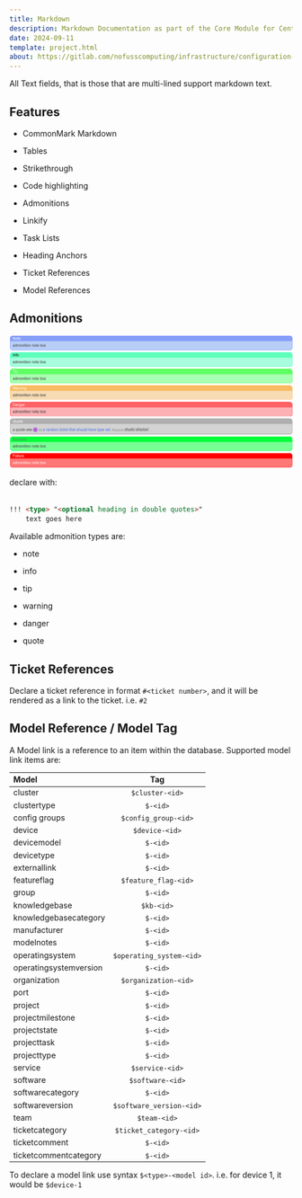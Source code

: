 ```yaml
---
title: Markdown
description: Markdown Documentation as part of the Core Module for Centurion ERP by No Fuss Computing
date: 2024-09-11
template: project.html
about: https://gitlab.com/nofusscomputing/infrastructure/configuration-management/centurion_erp
---
```


All Text fields, that is those that are multi-lined support markdown text.


## Features

- CommonMark Markdown

- Tables

- Strikethrough

- Code highlighting

- Admonitions

- Linkify

- Task Lists

- Heading Anchors

- Ticket References

- Model References


## Admonitions


![admonition example](../images/admonition-example.png)

declare with:

``` md

!!! <type> "<optional heading in double quotes>"
    text goes here

```

Available admonition types are:

- note

- info

- tip

- warning

- danger

- quote


## Ticket References

Declare a ticket reference in format `#<ticket number>`, and it will be rendered as a link to the ticket. i.e. `#2`


## Model Reference / Model Tag

A Model link is a reference to an item within the database. Supported model link items are:

| Model | Tag |
|:---|:---:|
| cluster| `$cluster-<id>` |
| clustertype| `$-<id>` |
| config groups| `$config_group-<id>` |
| device| `$device-<id>` |
| devicemodel| `$-<id>` |
| devicetype| `$-<id>` |
| externallink| `$-<id>` |
| featureflag| `$feature_flag-<id>` |
| group| `$-<id>` |
| knowledgebase| `$kb-<id>` |
| knowledgebasecategory| `$-<id>` |
| manufacturer| `$-<id>` |
| modelnotes| `$-<id>` |
| operatingsystem| `$operating_system-<id>` |
| operatingsystemversion| `$-<id>` |
| organization| `$organization-<id>` |
| port| `$-<id>` |
| project| `$-<id>` |
| projectmilestone| `$-<id>` |
| projectstate| `$-<id>` |
| projecttask| `$-<id>` |
| projecttype| `$-<id>` |
| service| `$service-<id>` |
| software| `$software-<id>` |
| softwarecategory| `$-<id>` |
| softwareversion| `$software_version-<id>` |
| team| `$team-<id>` |
| ticketcategory| `$ticket_category-<id>` |
| ticketcomment| `$-<id>` |
| ticketcommentcategory| `$-<id>` |

To declare a model link use syntax `$<type>-<model id>`. i.e. for device 1, it would be `$device-1`
